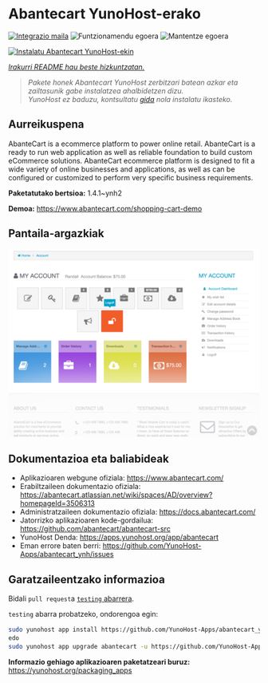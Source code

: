 <!--
Ohart ongi: README hau automatikoki sortu da <https://github.com/YunoHost/apps/tree/master/tools/readme_generator>ri esker
EZ editatu eskuz.
-->

# Abantecart YunoHost-erako

[![Integrazio maila](https://apps.yunohost.org/badge/integration/abantecart)](https://ci-apps.yunohost.org/ci/apps/abantecart/)
![Funtzionamendu egoera](https://apps.yunohost.org/badge/state/abantecart)
![Mantentze egoera](https://apps.yunohost.org/badge/maintained/abantecart)

[![Instalatu Abantecart YunoHost-ekin](https://install-app.yunohost.org/install-with-yunohost.svg)](https://install-app.yunohost.org/?app=abantecart)

*[Irakurri README hau beste hizkuntzatan.](./ALL_README.md)*

> *Pakete honek Abantecart YunoHost zerbitzari batean azkar eta zailtasunik gabe instalatzea ahalbidetzen dizu.*  
> *YunoHost ez baduzu, kontsultatu [gida](https://yunohost.org/install) nola instalatu ikasteko.*

## Aurreikuspena

AbanteCart is a ecommerce platform to power online retail. AbanteCart is a ready to run web application as well as reliable foundation to build custom eCommerce solutions. AbanteCart ecommerce platform is designed to fit a wide variety of online businesses and applications, as well as can be configured or customized to perform very specific business requirements.


**Paketatutako bertsioa:** 1.4.1~ynh2

**Demoa:** <https://www.abantecart.com/shopping-cart-demo>

## Pantaila-argazkiak

![Abantecart(r)en pantaila-argazkia](./doc/screenshots/dashboard.png)

## Dokumentazioa eta baliabideak

- Aplikazioaren webgune ofiziala: <https://www.abantecart.com/>
- Erabiltzaileen dokumentazio ofiziala: <https://abantecart.atlassian.net/wiki/spaces/AD/overview?homepageId=3506313>
- Administratzaileen dokumentazio ofiziala: <https://docs.abantecart.com/>
- Jatorrizko aplikazioaren kode-gordailua: <https://github.com/abantecart/abantecart-src>
- YunoHost Denda: <https://apps.yunohost.org/app/abantecart>
- Eman errore baten berri: <https://github.com/YunoHost-Apps/abantecart_ynh/issues>

## Garatzaileentzako informazioa

Bidali `pull request`a [`testing` abarrera](https://github.com/YunoHost-Apps/abantecart_ynh/tree/testing).

`testing` abarra probatzeko, ondorengoa egin:

```bash
sudo yunohost app install https://github.com/YunoHost-Apps/abantecart_ynh/tree/testing --debug
edo
sudo yunohost app upgrade abantecart -u https://github.com/YunoHost-Apps/abantecart_ynh/tree/testing --debug
```

**Informazio gehiago aplikazioaren paketatzeari buruz:** <https://yunohost.org/packaging_apps>
